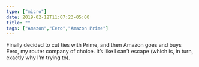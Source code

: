 ```yaml
---
type: ["micro"]
date: 2019-02-12T11:07:23-05:00
title: ""
tags: ["Amazon","Eero","Amazon Prime"]
---
```

Finally decided to cut ties with Prime, and then Amazon goes and buys Eero, my router company of choice. It’s like I can’t escape (which is, in turn, exactly why I’m trying to).
